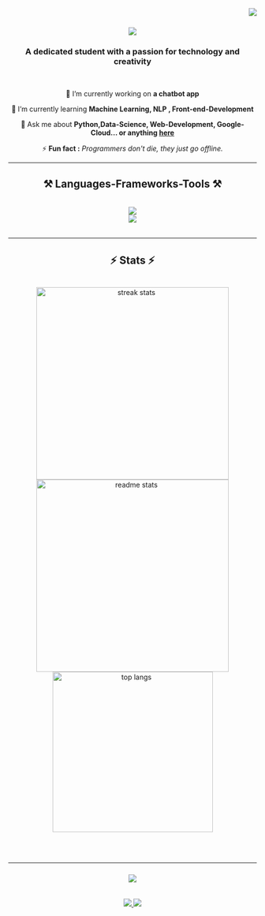 <img align="right" src="https://visitor-badge.laobi.icu/badge?page_id=syed-mohd-askari.syed-mohd-askari" />

<h1 align="center">
    <img src="https://readme-typing-svg.herokuapp.com/?font=Righteous&size=35&center=true&vCenter=true&width=500&height=70&duration=4000&lines=Hi+There!+👋;+I'm+Syed+Mohd+Askari!;" />
</h1>

<h3 align="center">A dedicated student with a passion for technology and creativity</h3>

<br/>

<div align="center">
 
 🔭 I’m currently working on **a chatbot app**
 
 🌱 I’m currently learning **Machine Learning, NLP , Front-end-Development**

 💬 Ask me about **Python,Data-Science, Web-Development, Google-Cloud... or anything [here](https://github.com/syed-mohd-askari/syed-mohd-askari/issues)**

 ⚡ **Fun fact :** _Programmers don't die, they just go offline._
 

 </div>

 <hr/>

 <h2 align="center">⚒️ Languages-Frameworks-Tools ⚒️</h2>
<br/>
<div align="center">
    <img src="https://skillicons.dev/icons?i=html,css,javascript,python,mysql,gcp" /> <br>
    <img src="https://skillicons.dev/icons?i=regex,tensorflow,vscode,firebase,github,git,figma,androidstudio" />
    <br>
</div>

<br/>
<hr/>

<!--
<div align="center">
  <h2>🐍 My Contributions 🐍</h2>
  <br>
  <img alt="snake eating my contributions" src="https://raw.githubusercontent.com/syed-mohd-askari/syed-mohd-askarioutput/github-contribution-grid-snake.svg" />
  
  <br/><br/><br/>
</div>
<hr/>
-->

<h2 align="center">⚡ Stats ⚡</h2>
<br>
<div align=center>
  <img width=390 src="https://streak-stats.demolab.com/?user=syed-mohd-askari&count_private=true&theme=react&border_radius=10" alt="streak stats"/>
  <img width=390 src="https://github-readme-stats.vercel.app/api?username=syed-mohd-askari&count_private=true&show_icons=true&theme=react&rank_icon=github&border_radius=10" alt="readme stats" />
  <br/>
  <img width=325 align="center" src="https://github-readme-stats.vercel.app/api/top-langs/?username=syed-mohd-askari&hide=HTML&langs_count=8&layout=compact&theme=react&border_radius=10&size_weight=0.5&count_weight=0.5&exclude_repo=github-readme-stats" alt="top langs" />
</div>

<br/><br/>
<hr/>

<h3 align="center">
    <img src="https://readme-typing-svg.herokuapp.com/?font=Righteous&size=25&center=true&vCenter=true&width=500&height=70&duration=4000&lines=Thanks+for+visiting!+✌️;+Lets+connect+on+Linkedin!;I'm+always+down+to+collab+:)">
</h3>

<br/>

<div align="center"> 
  <a href="mailto:mohdaskari48@gmail.com">
    <img src="https://img.shields.io/badge/Gmail-333333?style=for-the-badge&logo=gmail&logoColor=red" />
  </a>

    
  <a href="https://linkedin.com/in/syed-mohd-askari" target="_blank">
    <img src="https://img.shields.io/badge/LinkedIn-0077B5?style=for-the-badge&logo=linkedin&logoColor=white" target="_blank" />
  </a>
</div>




<!--
to do : 
-to add snake animation 
-to add github stats
-finshing and final looks
-->
